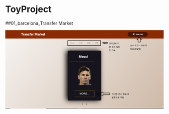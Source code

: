 # ToyProject

##01_barcelona_Transfer Market

![main](https://github.com/chlrkdgml77/ToyProject/blob/main/barcelona_project_%EC%84%A4%EB%AA%85/main.png)
